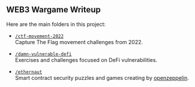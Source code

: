 ## WEB3 Wargame Writeup

Here are the main folders in this project:

- [`/ctf-movement-2022`](https://github.com/CertiKProject/CTF_MOVEMENT_2022)  
    Capture The Flag movement challenges from 2022.

- [`/damn-vulnerable-defi`](https://www.damnvulnerabledefi.xyz/)  
    Exercises and challenges focused on DeFi vulnerabilities.

- [`/ethernaut`](https://ethernaut.openzeppelin.com/)  
    Smart contract security puzzles and games creating by [openzeppelin](https://www.openzeppelin.com/).

